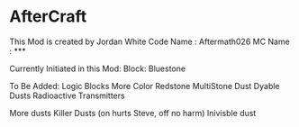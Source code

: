 AfterCraft
==========
This Mod is created by Jordan White
Code Name : Aftermath026
MC Name : ***

Currently Initiated in this Mod:
Block:
Bluestone

To Be Added:
Logic Blocks
More Color Redstone
MultiStone Dust
Dyable Dusts
Radioactive Transmitters


More dusts
Killer Dusts (on hurts Steve, off no harm)
Inivisble dust
